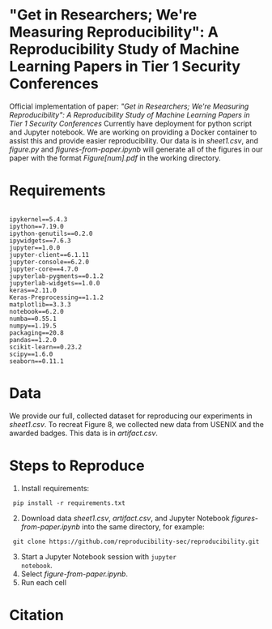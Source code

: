 # "Get in Researchers; We're Measuring Reproducibility": A Reproducibility Study of Machine Learning Papers in Tier 1 Security Conferences
Official implementation of paper: *"Get in Researchers; We're Measuring Reproducibility": A Reproducibility Study of Machine Learning Papers in Tier 1 Security Conferences*
Currently have deployment for python script and Jupyter notebook. We are working on providing a Docker container to assist this and provide easier reproducibility. 
Our data is in *sheet1.csv*, and *figure.py* and *figures-from-paper.ipynb* will generate all of the figures in our paper with the format *Figure[num].pdf* in 
the working directory.
# Requirements
<pre><code>
ipykernel==5.4.3
ipython==7.19.0
ipython-genutils==0.2.0
ipywidgets==7.6.3
jupyter==1.0.0
jupyter-client==6.1.11
jupyter-console==6.2.0
jupyter-core==4.7.0
jupyterlab-pygments==0.1.2
jupyterlab-widgets==1.0.0
keras==2.11.0
Keras-Preprocessing==1.1.2
matplotlib==3.3.3
notebook==6.2.0
numba==0.55.1
numpy==1.19.5
packaging==20.8
pandas==1.2.0
scikit-learn==0.23.2
scipy==1.6.0
seaborn==0.11.1
</code></pre>
# Data
We provide our full, collected dataset for reproducing our experiments in *sheet1.csv*.
To recreat Figure 8, we collected new data from USENIX and the awarded badges. This
data is in *artifact.csv*.
# Steps to Reproduce
1. Install requirements: 
<pre><code> pip install -r requirements.txt </code></pre>
2. Download data *sheet1.csv*, *artifact.csv*, and Jupyter Notebook *figures-from-paper.ipynb* into the same directory, for example:
<pre><code> git clone https://github.com/reproducibility-sec/reproducibility.git </code></pre>
3. Start a Jupyter Notebook session with <code>jupyter notebook</code>.
4. Select *figure-from-paper.ipynb*.
5. Run each cell
# Citation

